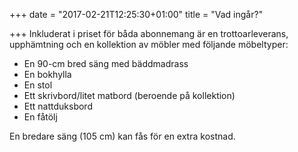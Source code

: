 +++
date = "2017-02-21T12:25:30+01:00"
title = "Vad ingår?"

+++
Inkluderat i priset för båda abonnemang är en trottoarleverans, upphämtning och en kollektion av möbler med följande möbeltyper:

* En 90-cm bred säng med bäddmadrass
* En bokhylla
* En stol
* Ett skrivbord/litet matbord (beroende på kollektion)
* Ett nattduksbord
* En fåtölj

En bredare säng (105 cm) kan fås för en extra kostnad.
